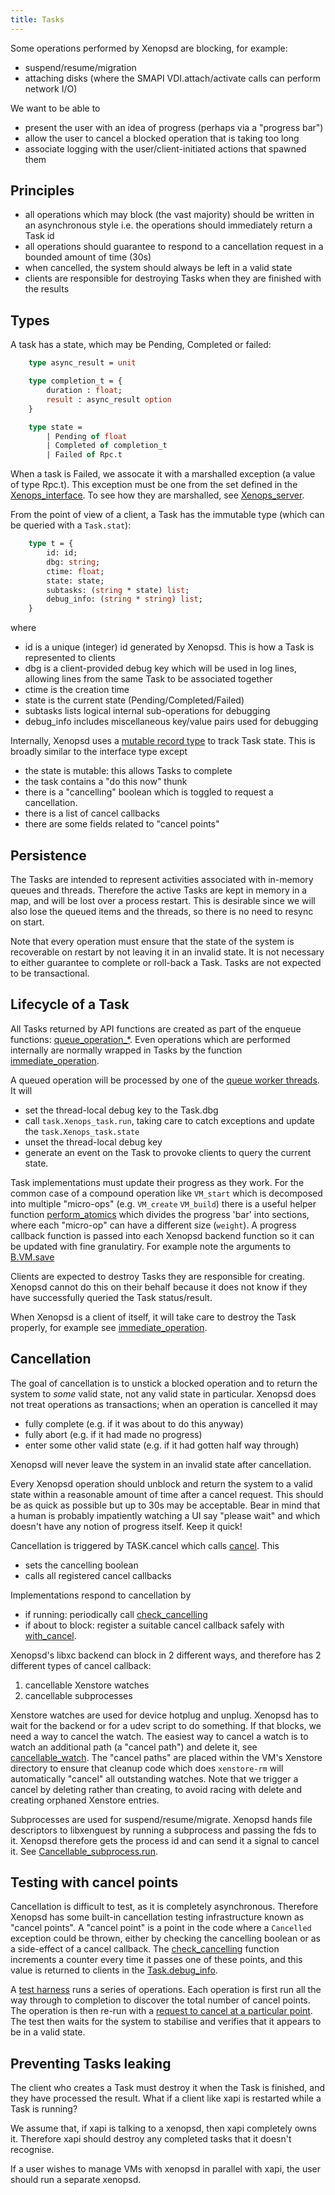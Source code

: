 ```yaml
---
title: Tasks
---
```


Some operations performed by Xenopsd are blocking, for example:

- suspend/resume/migration
- attaching disks (where the SMAPI VDI.attach/activate calls can perform network
  I/O)

We want to be able to

- present the user with an idea of progress (perhaps via a "progress bar")
- allow the user to cancel a blocked operation that is taking too long
- associate logging with the user/client-initiated actions that spawned them

Principles
----------

- all operations which may block (the vast majority) should be written in an
  asynchronous style i.e. the operations should immediately return a Task id
- all operations should guarantee to respond to a cancellation request in a
  bounded amount of time (30s)
- when cancelled, the system should always be left in a valid state
- clients are responsible for destroying Tasks when they are finished with the
  results

Types
-----

A task has a state, which may be Pending, Completed or failed:

```ocaml
	type async_result = unit

	type completion_t = {
		duration : float;
		result : async_result option
	}

	type state =
		| Pending of float
		| Completed of completion_t
		| Failed of Rpc.t
```

When a task is Failed, we assocate it with a marshalled exception (a value of type
Rpc.t). This exception must be one from the set defined in the
[Xenops_interface](https://github.com/xapi-project/xcp-idl/blob/2e5c3dd79c63e3711227892271a6bece98eb0fa1/xen/xenops_interface.ml#L46).
To see how they are marshalled, see
[Xenops_server](https://github.com/xapi-project/xenopsd/blob/f876f9029cf53f14a52bf42a4a3a03265e048926/lib/xenops_server.ml#L564).

From the point of view of a client, a Task has the immutable type (which can be
queried with a `Task.stat`):

```ocaml
	type t = {
		id: id;
		dbg: string;
		ctime: float;
		state: state;
		subtasks: (string * state) list;
		debug_info: (string * string) list;
	}
```

where

- id is a unique (integer) id generated by Xenopsd. This is how a Task is
  represented to clients
- dbg is a client-provided debug key which will be used in log lines, allowing
  lines from the same Task to be associated together
- ctime is the creation time
- state is the current state (Pending/Completed/Failed)
- subtasks lists logical internal sub-operations for debugging
- debug_info includes miscellaneous key/value pairs used for debugging

Internally, Xenopsd uses a
[mutable record type](https://github.com/xapi-project/xenopsd/blob/f876f9029cf53f14a52bf42a4a3a03265e048926/lib/task_server.ml#L73)
 to track Task state. This is broadly similar to the interface type except

- the state is mutable: this allows Tasks to complete
- the task contains a "do this now" thunk
- there is a "cancelling" boolean which is toggled to request a cancellation.
- there is a list of cancel callbacks
- there are some fields related to "cancel points"

Persistence
-----------

The Tasks are intended to represent activities associated with in-memory queues
and threads. Therefore the active Tasks are kept in memory in a map, and will
be lost over a process restart. This is desirable since we will also lose the
queued items and the threads, so there is no need to resync on start.

Note that every operation must ensure that the state of the system is recoverable
on restart by not leaving it in an invalid state. It is not necessary to either
guarantee to complete or roll-back a Task. Tasks are not expected to be
transactional.

Lifecycle of a Task
-------------------

All Tasks returned by API functions are created as part of the enqueue functions:
[queue_operation\_\*](https://github.com/xapi-project/xenopsd/blob/f876f9029cf53f14a52bf42a4a3a03265e048926/lib/xenops_server.ml#L1451).
Even operations which are performed internally are normally wrapped in Tasks by
the function
[immediate_operation](https://github.com/xapi-project/xenopsd/blob/f876f9029cf53f14a52bf42a4a3a03265e048926/lib/xenops_server.ml#L1451).

A queued operation will be processed by one of the
[queue worker threads](https://github.com/xapi-project/xenopsd/blob/f876f9029cf53f14a52bf42a4a3a03265e048926/lib/xenops_server.ml#L554).
It will

- set the thread-local debug key to the Task.dbg
- call `task.Xenops_task.run`, taking care to catch exceptions and update
  the `task.Xenops_task.state`
- unset the thread-local debug key
- generate an event on the Task to provoke clients to query the current state.

Task implementations must update their progress as they work. For the common
case of a compound operation like `VM_start` which is decomposed into
multiple "micro-ops" (e.g. `VM_create` `VM_build`) there is a useful
helper function
[perform_atomics](https://github.com/xapi-project/xenopsd/blob/f876f9029cf53f14a52bf42a4a3a03265e048926/lib/xenops_server.ml#L1092)
which divides the progress 'bar' into sections, where each "micro-op" can have
a different size (`weight`). A progress callback function is passed into
each Xenopsd backend function so it can be updated with fine granulatiry. For
example note the arguments to
[B.VM.save](https://github.com/xapi-project/xenopsd/blob/f876f9029cf53f14a52bf42a4a3a03265e048926/lib/xenops_server.ml#L1092)

Clients are expected to destroy Tasks they are responsible for creating. Xenopsd
cannot do this on their behalf because it does not know if they have successfully
queried the Task status/result.

When Xenopsd is a client of itself, it will take care to destroy the Task
properly, for example see
[immediate_operation](https://github.com/xapi-project/xenopsd/blob/f876f9029cf53f14a52bf42a4a3a03265e048926/lib/xenops_server.ml#L1451).

Cancellation
------------

The goal of cancellation is to unstick a blocked operation and to return the
system to *some* valid state, not any valid state in particular.
Xenopsd does not treat operations as transactions;
when an operation is cancelled it may

- fully complete (e.g. if it was about to do this anyway)
- fully abort (e.g. if it had made no progress)
- enter some other valid state (e.g. if it had gotten half way through)

Xenopsd will never leave the system in an invalid state after cancellation.

Every Xenopsd operation should unblock and return the system to a valid state within
a reasonable amount of time after a cancel request. This should be as quick as possible
but up to 30s may be acceptable.
Bear in mind that a human is probably impatiently watching a UI say "please wait"
and which doesn't have any notion of progress itself. Keep it quick!

Cancellation is triggered by TASK.cancel which calls
[cancel](https://github.com/xapi-project/xenopsd/blob/f876f9029cf53f14a52bf42a4a3a03265e048926/lib/task_server.ml#L194).
This

- sets the cancelling boolean
- calls all registered cancel callbacks

Implementations respond to cancellation by

- if running: periodically call [check_cancelling](https://github.com/xapi-project/xenopsd/blob/f876f9029cf53f14a52bf42a4a3a03265e048926/lib/task_server.ml#L213)
- if about to block: register a suitable cancel callback safely with [with_cancel](https://github.com/xapi-project/xenopsd/blob/f876f9029cf53f14a52bf42a4a3a03265e048926/lib/task_server.ml#L224).

Xenopsd's libxc backend can block in 2 different ways, and therefore has 2 different
types of cancel callback:

1. cancellable Xenstore watches
2. cancellable subprocesses

Xenstore watches are used for device hotplug and unplug. Xenopsd has to wait for
the backend or for a udev script to do something. If that blocks, we need
a way to cancel the watch. The easiest way to cancel a watch is to watch an
additional path (a "cancel path") and delete it, see
[cancellable_watch](https://github.com/xapi-project/xenopsd/blob/f876f9029cf53f14a52bf42a4a3a03265e048926/xc/cancel_utils.ml#L117).
The "cancel paths" are placed within the VM's Xenstore directory to ensure that
cleanup code which does `xenstore-rm` will automatically "cancel" all outstanding
watches. Note that we trigger a cancel by deleting rather than creating, to avoid
racing with delete and creating orphaned Xenstore entries.

Subprocesses are used for suspend/resume/migrate. Xenopsd hands file descriptors
to libxenguest by running a subprocess and passing the fds to it. Xenopsd therefore
gets the process id and can send it a signal to cancel it. See
[Cancellable_subprocess.run](https://github.com/xapi-project/xenopsd/blob/f876f9029cf53f14a52bf42a4a3a03265e048926/xc/cancel_utils.ml#L117).

Testing with cancel points
--------------------------

Cancellation is difficult to test, as it is completely asynchronous. Therefore
Xenopsd has some built-in cancellation testing infrastructure known as "cancel points".
A "cancel point" is a point in the code where a `Cancelled` exception could
be thrown, either by checking the cancelling boolean or as a side-effect of
a cancel callback. The
[check_cancelling](https://github.com/xapi-project/xenopsd/blob/f876f9029cf53f14a52bf42a4a3a03265e048926/lib/task_server.ml#L216)
function increments a counter every time it passes one of these points, and
this value is returned to clients in the
[Task.debug_info](https://github.com/xapi-project/xenopsd/blob/f876f9029cf53f14a52bf42a4a3a03265e048926/lib/xenops_server.ml#L135).

A [test harness](https://github.com/xapi-project/xen-api/blob/a365545c3b113fcd4bedecbc9146d4b6e3efbb04/ocaml/xapi/cancel_tests.ml)
runs a series of operations. Each operation is first run all the way through to
completion to discover the total number of cancel points. The operation is then
re-run with a
[request to cancel at a particular point](https://github.com/xapi-project/xenopsd/blob/f876f9029cf53f14a52bf42a4a3a03265e048926/lib/task_server.ml#L84).
The test then waits for the system to stabilise and verifies that it appears to be
in a valid state.

Preventing Tasks leaking
------------------------

The client who creates a Task must destroy it when the Task is finished, and
they have processed the result. What if a client like xapi is restarted while
a Task is running?

We assume that, if xapi is talking to a xenopsd, then xapi completely owns it.
Therefore xapi should destroy any completed tasks that it doesn't recognise.

If a user wishes to manage VMs with xenopsd in parallel with xapi, the user
should run a separate xenopsd.
